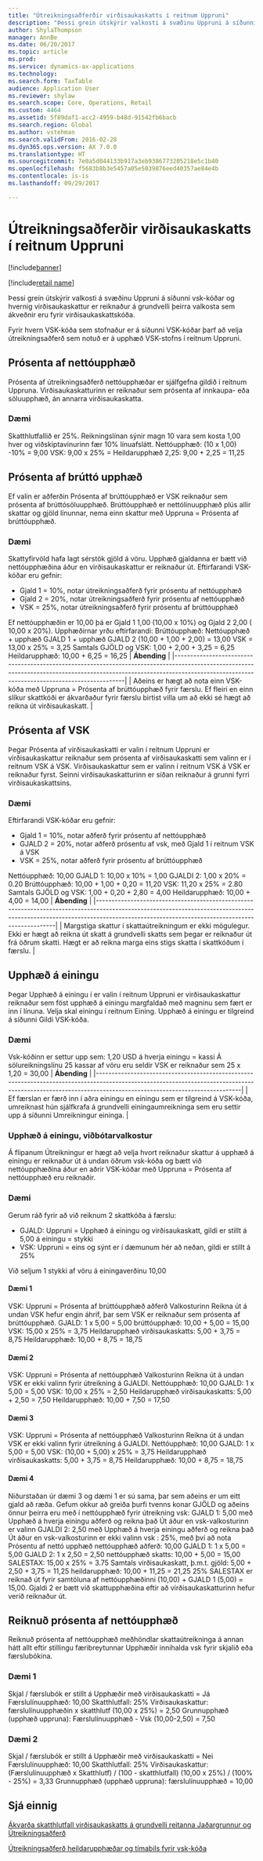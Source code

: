 ```yaml
---
title: "Útreikningsaðferðir virðisaukaskatts í reitnum Uppruni"
description: "Þessi grein útskýrir valkosti á svæðinu Uppruni á síðunni vsk-kóðar og hvernig virðisaukaskattur er reiknaður á grundvelli þeirra valkosta sem ákveðnir eru fyrir virðisaukaskattskóða."
author: ShylaThompson
manager: AnnBe
ms.date: 06/20/2017
ms.topic: article
ms.prod: 
ms.service: dynamics-ax-applications
ms.technology: 
ms.search.form: TaxTable
audience: Application User
ms.reviewer: shylaw
ms.search.scope: Core, Operations, Retail
ms.custom: 4464
ms.assetid: 5f89daf1-acc2-4959-b48d-91542fb6bacb
ms.search.region: Global
ms.author: vstehman
ms.search.validFrom: 2016-02-28
ms.dyn365.ops.version: AX 7.0.0
ms.translationtype: HT
ms.sourcegitcommit: 7e0a5d044133b917a3eb9386773205218e5c1b40
ms.openlocfilehash: f5683b8b3e5457a05e5039876eed40357ae84e4b
ms.contentlocale: is-is
ms.lasthandoff: 09/29/2017

---
```


# <a name="sales-tax-calculation-methods-in-the-origin-field"></a>Útreikningsaðferðir virðisaukaskatts í reitnum Uppruni

[!include[banner](../includes/banner.md)]

[!include[retail name](../includes/retail-name.md)]


Þessi grein útskýrir valkosti á svæðinu Uppruni á síðunni vsk-kóðar og hvernig virðisaukaskattur er reiknaður á grundvelli þeirra valkosta sem ákveðnir eru fyrir virðisaukaskattskóða.

Fyrir hvern VSK-kóða sem stofnaður er á síðunni VSK-kóðar þarf að velja útreikningsaðferð sem notuð er á upphæð VSK-stofns í reitnum Uppruni.

## <a name="percentage-of-net-amount"></a>Prósenta af nettóupphæð
Prósenta af útreikningsaðferð nettóupphæðar er sjálfgefna gildið í reitnum Uppruna. Virðisaukaskatturinn er reiknaður sem prósenta af innkaupa- eða söluupphæð, án annarra virðisaukaskatta.
### <a name="example"></a>Dæmi

Skatthlutfallið er 25%. Reikningslínan sýnir magn 10 vara sem kosta 1,00 hver og viðskiptavinurinn fær 10% línuafslátt. Nettóupphæð: (10 x 1,00) -10% = 9,00 VSK: 9,00 x 25% = Heildarupphæð 2,25: 9,00 + 2,25 = 11,25

## <a name="percentage-of-gross-amount"></a> Prósenta af brúttó upphæð
Ef valin er aðferðin Prósenta af brúttóupphæð er VSK reiknaður sem prósenta af brúttósöluupphæð. Brúttóupphæð er nettólínuupphæð plús allir skattar og gjöld línunnar, nema einn skattur með Uppruna = Prósenta af brúttóupphæð.
### <a name="example"></a>Dæmi

Skattyfirvöld hafa lagt sérstök gjöld á vöru. Upphæð gjaldanna er bætt við nettóupphæðina áður en virðisaukaskattur er reiknaður út. Eftirfarandi VSK-kóðar eru gefnir:
-   Gjald 1 = 10%, notar útreikningsaðferð fyrir prósentu af nettóupphæð
-   Gjald 2 = 20%, notar útreikningsaðferð fyrir prósentu af nettóupphæð
-   VSK = 25%, notar útreikningsaðferð fyrir prósentu af brúttóupphæð

Ef nettóupphæðin er 10,00 þá er Gjald 1 1,00 (10,00 x 10%) og Gjald 2 2,00 ( 10,00 x 20%). Upphæðirnar yrðu eftirfarandi: Brúttóupphæð: Nettóupphæð + upphæð GJALD 1 + upphæð GJALD 2 (10,00 + 1,00 + 2,00) = 13,00 VSK = 13,00 x 25% = 3,25 Samtals GJÖLD og VSK: 1,00 + 2,00 + 3,25 = 6,25 Heildarupphæð: 10,00 + 6,25 = 16,25
| **Ábending**                                                                                                                                                                                                                 |
|--------------------------------------------------------------------------------------------------------------------------------------------------------------------------------------------------------------------------|
| Aðeins er hægt að nota einn VSK-kóða með Uppruna = Prósenta af brúttóupphæð fyrir færslu. Ef fleiri en einn slíkur skattkóði er ákvarðaður fyrir færslu birtist villa um að ekki sé hægt að reikna út virðisaukaskatt. |

 
<a name="percentage-of-sales-tax"></a>Prósenta af VSK
-----------------------

Þegar Prósenta af virðisaukaskatti er valin í reitnum Uppruni er virðisaukaskattur reiknaður sem prósenta af virðisaukaskatti sem valinn er í reitnum VSK á VSK. Virðisaukaskattur sem er valinn í reitnum VSK á VSK er reiknaður fyrst. Seinni virðisaukaskatturinn er síðan reiknaður á grunni fyrri virðisaukaskattsins.
### <a name="example"></a>Dæmi

Eftirfarandi VSK-kóðar eru gefnir:
-   Gjald 1 = 10%, notar aðferð fyrir prósentu af nettóupphæð
-   GJALD 2 = 20%, notar aðferð prósentu af vsk, með Gjald 1 í reitnum VSK á VSK
-   VSK = 25%, notar aðferð fyrir prósentu af brúttóupphæð

Nettóupphæð: 10,00 GJALD 1: 10,00 x 10% = 1,00 GJALDI 2: 1,00 x 20% = 0.20 Brúttóupphæð: 10,00 + 1,00 + 0,20 = 11,20 VSK: 11,20 x 25% = 2.80 Samtals GJÖLD og VSK: 1,00 + 0,20 + 2,80 = 4,00 Heildarupphæð: 10,00 + 4,00 = 14,00
| **Ábending**                                                                                                                                                                                                                    |
|-----------------------------------------------------------------------------------------------------------------------------------------------------------------------------------------------------------------------------|
| Margstiga skattur í skattaútreikningum er ekki mögulegur. Ekki er hægt að reikna út skatt á grundvelli skatts sem þegar er reiknaður út frá öðrum skatti. Hægt er að reikna marga eins stigs skatta í skattkóðum í færslu. |

## <a name="amount-per-unit"></a> Upphæð á einingu
Þegar Upphæð á einingu í er valin í reitnum Uppruni er virðisaukaskattur reiknaður sem föst upphæð á einingu margfaldað með magninu sem fært er inn í línuna. Velja skal einingu í reitnum Eining. Upphæð á einingu er tilgreind á síðunni Gildi VSK-kóða.
### <a name="example"></a>Dæmi

Vsk-kóðinn er settur upp sem: 1,20 USD á hverja einingu = kassi Á sölureikningslínu 25 kassar af vöru eru seldir VSK er reiknaður sem 25 x 1,20 = 30,00
| **Ábending**                                                                                                                                                                                                 |
|----------------------------------------------------------------------------------------------------------------------------------------------------------------------------------------------------------|
| Ef færslan er færð inn í aðra einingu en einingu sem er tilgreind á VSK-kóða, umreiknast hún sjálfkrafa á grundvelli einingaumreikninga sem eru settir upp á síðunni Umreikningur eininga. |

###  <a name="amount-per-unit-additional-option"></a> Upphæð á einingu, viðbótarvalkostur

Á flipanum Útreikningur er hægt að velja hvort reiknaður skattur á upphæð á einingu er reiknaður út á undan öðrum vsk-kóða og bætt við nettóupphæðina áður en aðrir VSK-kóðar með Uppruna = Prósenta af nettóupphæð eru reiknaðir.

### <a name="examples"></a>Dæmi

Gerum ráð fyrir að við reiknum 2 skattkóða á færslu:

-   GJALD: Uppruni = Upphæð á einingu og virðisaukaskatt, gildi er stillt á 5,00 á einingu = stykki
-   VSK: Uppruni = eins og sýnt er í dæmunum hér að neðan, gildi er stillt á 25%

Við seljum 1 stykki af vöru á einingaverðinu 10,00
#### <a name="example-1"></a>Dæmi 1

VSK: Uppruni = Prósenta af brúttóupphæð aðferð Valkosturinn Reikna út á undan VSK hefur engin áhrif, þar sem VSK er reiknaður sem prósenta af brúttóupphæð. GJALD: 1 x 5,00 = 5,00 brúttóupphæð: 10,00 + 5,00 = 15,00 VSK: 15,00 x 25% = 3,75 Heildarupphæð virðisaukaskatts: 5,00 + 3,75 = 8,75 Heildarupphæð: 10,00 + 8,75 = 18,75

#### <a name="example-2"></a>Dæmi 2

VSK: Uppruni = Prósenta af nettóupphæð Valkosturinn Reikna út á undan VSK er ekki valinn fyrir útreikning á GJALDI. Nettóupphæð: 10,00 GJALD: 1 x 5,00 = 5,00 VSK: 10,00 x 25% = 2,50 Heildarupphæð virðisaukaskatts: 5,00 + 2,50 = 7,50 Heildarupphæð: 10,00 + 7,50 = 17,50

#### <a name="example-3"></a>Dæmi 3

VSK: Uppruni = Prósenta af nettóupphæð Valkosturinn Reikna út á undan VSK er ekki valinn fyrir útreikning á GJALDI. Nettóupphæð: 10,00 GJALD: 1 x 5,00 = 5,00 VSK: (10,00 + 5,00) x 25% = 3,75 Heildarupphæð virðisaukaskatts: 5,00 + 3,75 = 8,75 Heildarupphæð: 10,00 + 8,75 = 18,75

#### <a name="example-4"></a>Dæmi 4

Niðurstaðan úr dæmi 3 og dæmi 1 er sú sama, þar sem aðeins er um eitt gjald að ræða. Gefum okkur að greiða þurfi tvenns konar GJÖLD og aðeins önnur þeirra eru með í nettóupphæð fyrir útreikning vsk: GJALD 1: 5,00 með Upphæð á hverja einingu aðferð og reikna það Út áður en vsk-valkosturinn er valinn GJALDI 2: 2,50 með Upphæð á hverja einingu aðferð og reikna það Út áður en vsk-valkosturinn er ekki valinn vsk : 25%, með því að nota Prósentu af nettó upphæð nettóupphæð aðferð: 10,00 GJALD 1: 1 x 5,00 = 5,00 GJALD 2: 1 x 2,50 = 2,50 nettóupphæð skatts: 10,00 + 5,00 = 15,00 SALESTAX: 15,00 x 25% = 3.75 Samtals virðisaukaskatt, þ.m.t. gjöld: 5,00 + 2,50 + 3,75 = 11,25 heildarupphæð: 10,00 + 11,25 = 21,25 25% SALESTAX er reiknað út fyrir samtöluna af nettóupphæðinni (10,00) + GJALD 1 (5,00) = 15,00. Gjaldi 2 er bætt við skattupphæðina eftir að virðisaukaskatturinn hefur verið reiknaður út.

## <a name="calculated-percentage-of-net-amount"></a> Reiknuð prósenta af nettóupphæð
Reiknuð prósenta af nettóupphæð meðhöndlar skattaútreikninga á annan hátt allt eftir stillingu færibreytunnar Upphæðir innihalda vsk fyrir skjalið eða færslubókina.
### <a name="example-1"></a>Dæmi 1

Skjal / færslubók er stillt á Upphæðir með virðisaukaskatti = Já Færslulínuupphæð: 10,00 Skatthlutfall: 25% Virðisaukaskattur: færslulínuupphæðin x skatthlutf (10,00 x 25%) = 2,50 Grunnupphæð (upphæð uppruna): Færslulínuupphæð - Vsk (10,00-2,50) = 7,50

### <a name="example-2"></a>Dæmi 2

Skjal / færslubók er stillt á Upphæðir með virðisaukaskatti = Nei Færslulínuupphæð: 10,00 Skatthlutfall: 25% Virðisaukaskattur: (Færslulínuupphæð x Skatthlutf) / (100 - skatthlutfall) (10,00 x 25%) / (100% - 25%) = 3,33 Grunnupphæð (upphæð uppruna): færslulínuupphæð = 10,00



<a name="see-also"></a>Sjá einnig
--------

[Ákvarða skatthlutfall virðisaukaskatts á grundvelli reitanna Jaðargrunnur og Útreikningsaðferð](marginal-base-field.md)

[Útreikningsaðferð heildarupphæðar og tímabils fyrir vsk-kóða](whole-amount-interval-options-sales-tax-codes.md)





